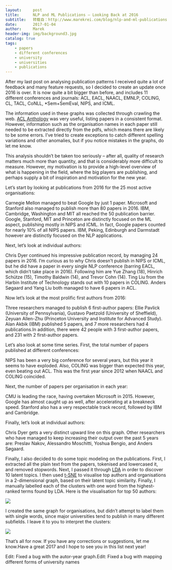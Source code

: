 ```yaml
---
layout:     post
title:      NLP and ML Publications – Looking Back at 2016
subtitle:   转载自：http://www.marekrei.com/blog/nlp-and-ml-publications-looking-back-at-2016/
date:       2017-01-04
author:     Marek
header-img: img/background3.jpg
catalog: true
tags:
    - papers
    - different conferences
    - university
    - universities
    - publications
---
```


After my last post on analysing publication patterns I received quite a lot of feedback and many feature requests, so I decided to create an update once 2016 is over. It is now quite a bit bigger than before, and includes 11 different conferences and journals: ACL, EACL, NAACL, EMNLP, COLING, CL, TACL, CoNLL, *Sem+SemEval, NIPS, and ICML.

The information used in these graphs was collected through crawling the web. [ACL Anthology](http://www.aclweb.org/anthology) was very useful, listing papers in a consistent format. However, information such as the organisation names in each paper still needed to be extracted directly from the pdfs, which means there are likely to be some errors. I’ve tried to create exceptions to catch different spelling variations and other anomalies, but if you notice mistakes in the graphs, do let me know.

This analysis shouldn’t be taken too seriously – after all, quality of research matters much more than quantity, and that is considerably more difficult to measure. However, my motivation is to provide a high-level overview of what is happening in the field, where the big players are publishing, and perhaps supply a bit of inspiration and motivation for the new year.

Let’s start by looking at publications from 2016 for the 25 most active organisations:


Carnegie Mellon managed to beat Google by just 1 paper. Microsoft and Stanford also managed to publish more than 80 papers in 2016. IBM, Cambridge, Washington and MIT all reached the 50 publication barrier. Google, Stanford, MIT and Princeton are distinctly focused on the ML aspect, publishing mostly in NIPS and ICML. In fact, Google papers counted for nearly 10% of all NIPS papers. IBM, Peking, Edinburgh and Darmstadt however are distinctly focused on the NLP applications.

Next, let’s look at individual authors:


Chris Dyer continued his impressive publication record, by managing 24 papers in 2016. I’m curious as to why Chris doesn’t publish in NIPS or ICML, but he did have a paper in every single NLP conference (barring EACL, which didn’t take place in 2016). Following him are Yue Zhang (18), Hinrich Schütze (15), Timothy Baldwin (14), and Trevor Cohn (14). Ting Liu from the Harbin Institute of Technology stands out with 10 papers in COLING. Anders Søgaard and Yang Liu both managed to have 6 papers in ACL.

Now let’s look at the most prolific first authors from 2016:


Three researchers managed to publish 6 first-author papers: Ellie Pavlick (University of Pennsylvania), Gustavo Paetzold (University of Sheffield), Zeyuan Allen-Zhu (Princeton University and Institute for Advanced Study). Alan Akbik (IBM) published 5 papers, and 7 more researchers had 4 publications.In addition, there were 42 people with 3 first-author papers, and 231 with 2 first-author papers.

Let’s also look at some time series. First, the total number of papers published at different conferences:


NIPS has been a very big conference for several years, but this year it seems to have exploded. Also, COLING was bigger than expected this year, even beating out ACL. This was the first year since 2012 when NAACL and COLING coincided.

Next, the number of papers per organisation in each year:


CMU is leading the race, having overtaken Microsoft in 2015. However, Google has almost caught up as well, after accelerating at a breakneck speed. Stanford also has a very respectable track record, followed by IBM and Cambridge.

Finally, let’s look at individual authors:


Chris Dyer gets a very distinct upward line on this graph. Other researchers who have managed to keep increasing their output over the past 5 years are: Preslav Nakov, Alessandro Moschitti, Yoshua Bengio, and Anders Søgaard.

Finally, I also decided to do some topic modeling on the publications. First, I extracted all the plain text from the papers, tokenised and lowercased it, and removed stopwords. Next, I passed it through [LDA](https://pypi.python.org/pypi/lda) in order to discover 10 latent topics. I then used [t-SNE](https://lvdmaaten.github.io/tsne) to visualise top authors and organisations in a 2-dimensional graph, based on their latent topic similarity. Finally, I manually labelled each of the clusters with one word from the highest-ranked terms found by LDA. Here is the visualisation for top 50 authors:

[![](http://www.marekrei.com/blog/wp-content/uploads/2017/01/author_2016_2_labeled-1024x489.png)
](http://www.marekrei.com/blog/wp-content/uploads/2017/01/author_2016_2_labeled.png)

I created the same graph for organisations, but didn’t attempt to label them with single words, since major universities tend to publish in many different subfields. I leave it to you to interpret the clusters:

[![](http://www.marekrei.com/blog/wp-content/uploads/2017/01/org_2016_3-1024x540.png)
](http://www.marekrei.com/blog/wp-content/uploads/2017/01/org_2016_3.png)

That’s all for now. If you have any corrections or suggestions, let me know.Have a great 2017 and I hope to see you in this list next year!

Edit: Fixed a bug with the autor-year graph.Edit: Fixed a bug with mapping different forms of university names






